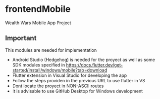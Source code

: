 # frontendMobile
Wealth Wars Mobile App Project

## Important
This modules are needed for implementation
- Android Studio (Hedgehog) is needed for the proyect as well as some SDK modules specified in https://docs.flutter.dev/get-started/install/windows/mobile?tab=download
- Flutter extension in Visual Studio for developing the app
- Follow the steps providen in the previous URL to use flutter in VS
- Dont locate the proyect in NON-ASCII routes
- It is advisable to use GitHub Desktop for Windows development
